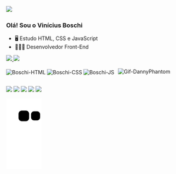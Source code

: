 
<img width="800rem" src="https://c.tenor.com/s6eHxBGHvlIAAAAC/animation-cartoons.gif">

### Olá! Sou o Vinícius Boschi

- 🖥️ Estudo HTML, CSS e JavaScript
- 👨🏻‍💻 Desenvolvedor Front-End

<div>
  <a href="https://github.com/Vinicius-Boschi">
    <img height="180em" src="https://github-readme-stats.vercel.app/api?username=Vinicius-Boschi&show_icons=true&theme=dracula&include_all_commits=true&count_private=true">
    <img height="180em" src="https://github-readme-stats.vercel.app/api/top-langs/?username=Vinicius-Boschi&layout=compact&langs_count=16&theme=dracula">
  </a>
</div>
  
<div style="display: inline_block"><br>
  <img align="center" alt="Boschi-HTML" height="30" width="40" src="https://cdn.jsdelivr.net/gh/devicons/devicon/icons/html5/html5-plain-wordmark.svg">  
  <img align="center" alt="Boschi-CSS" height="30" width="40" src="https://cdn.jsdelivr.net/gh/devicons/devicon/icons/css3/css3-plain-wordmark.svg">  
  <img align="center" alt="Boschi-JS" height="30" width="40" src="https://cdn.jsdelivr.net/gh/devicons/devicon/icons/javascript/javascript-plain.svg"> 
  <img align="right" alt="Gif-DannyPhantom" height="auto" width="200" src="https://images-wixmp-ed30a86b8c4ca887773594c2.wixmp.com/f/f96fa9ef-d7d0-4fa5-b3c8-a458e12dd84d/ddqelt5-4bd7e956-1884-43b1-9488-3532f3892788.gif?token=eyJ0eXAiOiJKV1QiLCJhbGciOiJIUzI1NiJ9.eyJzdWIiOiJ1cm46YXBwOjdlMGQxODg5ODIyNjQzNzNhNWYwZDQxNWVhMGQyNmUwIiwiaXNzIjoidXJuOmFwcDo3ZTBkMTg4OTgyMjY0MzczYTVmMGQ0MTVlYTBkMjZlMCIsIm9iaiI6W1t7InBhdGgiOiJcL2ZcL2Y5NmZhOWVmLWQ3ZDAtNGZhNS1iM2M4LWE0NThlMTJkZDg0ZFwvZGRxZWx0NS00YmQ3ZTk1Ni0xODg0LTQzYjEtOTQ4OC0zNTMyZjM4OTI3ODguZ2lmIn1dXSwiYXVkIjpbInVybjpzZXJ2aWNlOmZpbGUuZG93bmxvYWQiXX0.x4kuLs9TWRpFVrAvDjU5pwTxD3tKX7f08taHHx3ny5Y"
</div>

##

<div>
  <a href="mailto:vinicius.yg@gmail.com"><img src="https://img.shields.io/badge/Gmail-D14836?style=for-the-badge&logo=gmail&logoColor=white"></a>
  <a href="https://www.linkedin.com/in/viniciusboschi/"><img src="https://img.shields.io/badge/LinkedIn-0077B5?style=for-the-badge&logo=linkedin&logoColor=white"></a>
  <a href="https://www.instagram.com/vinicius_boschi/?hl=pt-br"><img src="https://img.shields.io/badge/Instagram-E4405F?style=for-the-badge&logo=instagram&logoColor=white"></a>
  <a href="https://codepen.io/vinicius-simoes"><img src="https://img.shields.io/badge/CodePen-100000?style=for-the-badge&logo=codepen&logoColor=white"></a>
  <a href="https://portfolioviniciusboschi.netlify.app/"><img src="https://img.shields.io/badge/Portfolio-00B2FF?style=for-the-badge&logo=portfolio&logoColor=white"></a>
  
  ![Snake animation](https://github.com/Vinicius-Boschi/Vinicius-Boschi/blob/output/github-contribution-grid-snake.svg) 
  
</div>
